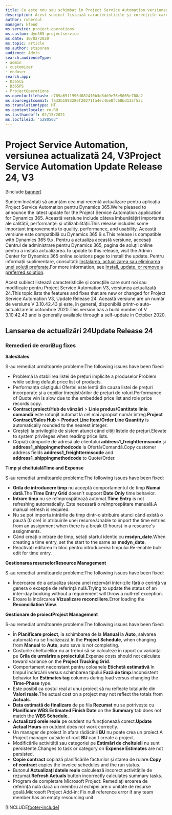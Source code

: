 ```yaml
---
title: Ce este nou sau schimbat în Project Service Automation versiunea actualizată 24, V3
description: Acest subiect listează caracteristicile și corecțiile care sunt disponibile în Project Service Automation V3, versiunea actualizată 24, V3.
author: ruhercul
manager: kfend
ms.service: project-operations
ms.custom: dyn365-projectservice
ms.date: 10/02/2020
ms.topic: article
ms.author: stsporen
audience: Admin
search.audienceType:
- admin
- customizer
- enduser
search.app:
- D365CE
- D365PS
- ProjectOperations
ms.openlocfilehash: c789a65f1996d082410b3d8dd9e76e5065e708a2
ms.sourcegitcommit: fa32b1893286f20271fa4ec4be8fc68bd135f53c
ms.translationtype: HT
ms.contentlocale: ro-RO
ms.lasthandoff: 02/15/2021
ms.locfileid: "5280503"
---
```

# <a name="project-service-automation-update-release-24-v3"></a><span data-ttu-id="a4390-103">Project Service Automation, versiunea actualizată 24, V3</span><span class="sxs-lookup"><span data-stu-id="a4390-103">Project Service Automation Update Release 24, V3</span></span>

[!include [banner](../includes/psa-now-project-operations.md)]

<span data-ttu-id="a4390-104">Suntem încântați să anunțăm cea mai recentă actualizare pentru aplicația Project Service Automation pentru Dynamics 365.</span><span class="sxs-lookup"><span data-stu-id="a4390-104">We’re pleased to announce the latest update for the Project Service Automation application for Dynamics 365.</span></span> <span data-ttu-id="a4390-105">Această versiune include câteva îmbunătățiri importante ale calității, performanței și utilizabilității.</span><span class="sxs-lookup"><span data-stu-id="a4390-105">This release includes some important improvements to quality, performance, and usability.</span></span> <span data-ttu-id="a4390-106">Această versiune este compatibilă cu Dynamics 365 9.x.</span><span class="sxs-lookup"><span data-stu-id="a4390-106">This release is compatible with Dynamics 365 9.x.</span></span> <span data-ttu-id="a4390-107">Pentru a actualiza această versiune, accesați Centrul de administrare pentru Dynamics 365, pagina de soluții online pentru a instala actualizarea.</span><span class="sxs-lookup"><span data-stu-id="a4390-107">To update to this release, visit the Admin Center for Dynamics 365 online solutions page to install the update.</span></span> <span data-ttu-id="a4390-108">Pentru informații suplimentare, consultați: [Instalarea, actualizarea sau eliminarea unei soluții preferate](https://docs.microsoft.com/power-platform/admin/install-remove-preferred-solution).</span><span class="sxs-lookup"><span data-stu-id="a4390-108">For more information, see [Install, update, or remove a preferred solution](https://docs.microsoft.com/power-platform/admin/install-remove-preferred-solution).</span></span>

<span data-ttu-id="a4390-109">Acest subiect listează caracteristicile și corecțiile care sunt noi sau modificate pentru Project Service Automation V3, versiunea actualizată 24.</span><span class="sxs-lookup"><span data-stu-id="a4390-109">This topic lists the features and fixes that are new or changed for Project Service Automation V3, Update Release 24.</span></span> <span data-ttu-id="a4390-110">Această versiune are un număr de versiune V 3.10.42.43 și este, în general, disponibilă printr-o auto-actualizare în octombrie 2020.</span><span class="sxs-lookup"><span data-stu-id="a4390-110">This version has a build number of V 3.10.42.43 and is generally available through a self-update in October 2020.</span></span>

## <a name="update-release-24"></a><span data-ttu-id="a4390-111">Lansarea de actualizări 24</span><span class="sxs-lookup"><span data-stu-id="a4390-111">Update Release 24</span></span>

### <a name="bug-fixes"></a><span data-ttu-id="a4390-112">Remedieri de erori</span><span class="sxs-lookup"><span data-stu-id="a4390-112">Bug fixes</span></span>

<span data-ttu-id="a4390-113">**Sales**</span><span class="sxs-lookup"><span data-stu-id="a4390-113">**Sales**</span></span>

<span data-ttu-id="a4390-114">S-au remediat următoarele probleme:</span><span class="sxs-lookup"><span data-stu-id="a4390-114">The following issues have been fixed:</span></span>

- <span data-ttu-id="a4390-115">Problemă la stabilirea listei de prețuri implicite a produselor.</span><span class="sxs-lookup"><span data-stu-id="a4390-115">Problem while setting default price list of products.</span></span>
- <span data-ttu-id="a4390-116">Performanța câștigului Ofertei este lentă din cauza listei de prețuri încorporate și a copiilor înregistrărilor de prețuri de roluri.</span><span class="sxs-lookup"><span data-stu-id="a4390-116">Performance of Quote win is slow due to the embedded price list and role price records copy.</span></span>
- <span data-ttu-id="a4390-117">**Contract proiect/Hub de vânzări** > **Linie produs/Cantitate linie comandă** este rotunjit automat la cel mai apropiat număr întreg.</span><span class="sxs-lookup"><span data-stu-id="a4390-117">**Project Contract/Sales Hub** > **Product Line Item/Order Line Quantity** is automatically rounded to the nearest integer.</span></span>
- <span data-ttu-id="a4390-118">Creșteți la privilegiile de sistem atunci când citiți listele de prețuri.</span><span class="sxs-lookup"><span data-stu-id="a4390-118">Elevate to system privileges when reading price lists.</span></span>
- <span data-ttu-id="a4390-119">Copiați câmpurile de adresă ale clientului **address1_freighttermscode** și **address1_shippingmethodcode** la Ofertă/Comandă.</span><span class="sxs-lookup"><span data-stu-id="a4390-119">Copy customer address fields **address1_freighttermscode** and **address1_shippingmethodcode** to Quote/Order.</span></span> 


<span data-ttu-id="a4390-120">**Timp și cheltuială**</span><span class="sxs-lookup"><span data-stu-id="a4390-120">**Time and Expense**</span></span>

<span data-ttu-id="a4390-121">S-au remediat următoarele probleme:</span><span class="sxs-lookup"><span data-stu-id="a4390-121">The following issues have been fixed:</span></span>

- <span data-ttu-id="a4390-122">**Grila de introducere timp** nu acceptă comportamentul de timp **Numai dată**.</span><span class="sxs-lookup"><span data-stu-id="a4390-122">The **Time Entry Grid** doesn't support **Date Only** time behavior.</span></span>
- <span data-ttu-id="a4390-123">**Intrare timp** nu se reîmprospătează automat.</span><span class="sxs-lookup"><span data-stu-id="a4390-123">**Time Entry** is not refreshing automatically.</span></span> <span data-ttu-id="a4390-124">Este necesară o reîmprospătare manuală.</span><span class="sxs-lookup"><span data-stu-id="a4390-124">A manual refresh is required.</span></span>
- <span data-ttu-id="a4390-125">Nu se pot importa intrările de timp dintr-o atribuire atunci când există o pauză (0 ore) în atribuirile unei resurse.</span><span class="sxs-lookup"><span data-stu-id="a4390-125">Unable to import the time entries from an assignment when there is a break (0 hours) in a resource's assignments.</span></span>
- <span data-ttu-id="a4390-126">Când creați o intrare de timp, setați startul identic cu **msdyn_date**.</span><span class="sxs-lookup"><span data-stu-id="a4390-126">When creating a time entry, set the start to the same as **msdyn_date**.</span></span>
- <span data-ttu-id="a4390-127">Reactivați editarea în bloc pentru introducerea timpului.</span><span class="sxs-lookup"><span data-stu-id="a4390-127">Re-enable bulk edit for time entry.</span></span>

<span data-ttu-id="a4390-128">**Gestionarea resurselor**</span><span class="sxs-lookup"><span data-stu-id="a4390-128">**Resource Management**</span></span>

<span data-ttu-id="a4390-129">S-au remediat următoarele probleme:</span><span class="sxs-lookup"><span data-stu-id="a4390-129">The following issues have been fixed:</span></span>

- <span data-ttu-id="a4390-130">Încercarea de a actualiza starea unei rezervări inter-zile fără o cerință va genera o excepție de referință nulă.</span><span class="sxs-lookup"><span data-stu-id="a4390-130">Trying to update the status of an inter-day booking without a requirement will throw a null-ref exception.</span></span>
- <span data-ttu-id="a4390-131">Eroare la încărcarea **Vizualizare reconciliere**.</span><span class="sxs-lookup"><span data-stu-id="a4390-131">Error loading the **Reconciliation View**.</span></span>


<span data-ttu-id="a4390-132">**Gestionare de proiect**</span><span class="sxs-lookup"><span data-stu-id="a4390-132">**Project Management**</span></span>

<span data-ttu-id="a4390-133">S-au remediat următoarele probleme:</span><span class="sxs-lookup"><span data-stu-id="a4390-133">The following issues have been fixed:</span></span>

- <span data-ttu-id="a4390-134">În **Planificare proiect**, la schimbarea de la **Manual** la **Auto**, salvarea automată nu se finalizează.</span><span class="sxs-lookup"><span data-stu-id="a4390-134">In the **Project Schedule**, when changing from **Manual** to **Auto**, auto save is not completing.</span></span>
- <span data-ttu-id="a4390-135">Costurile cheltuielilor nu ar trebui să se calculeze în raport cu varianța pe **Grila de urmărire a proiectului**.</span><span class="sxs-lookup"><span data-stu-id="a4390-135">Expense costs should not calculate toward variance on the **Project Tracking Grid**.</span></span>
- <span data-ttu-id="a4390-136">Comportament neconstant pentru coloanele **Etichetă estimativă** în timpul încărcării versus schimbarea tipului **Fază de timp**.</span><span class="sxs-lookup"><span data-stu-id="a4390-136">Inconsistent behavior for **Estimates tag** columns during load versus changing the **Time-Phase** type.</span></span>
- <span data-ttu-id="a4390-137">Este posibil ca costul real al unui proiect să nu reflecte totalurile din **Valori reale**.</span><span class="sxs-lookup"><span data-stu-id="a4390-137">The actual cost on a project may not reflect the totals from **Actuals**.</span></span>
- <span data-ttu-id="a4390-138">**Data estimată de finalizare** de pe fila **Rezumat** nu se potrivește cu **Planificare WBS**.</span><span class="sxs-lookup"><span data-stu-id="a4390-138">**Estimated Finish Date** on the **Summary** tab does not match the **WBS Schedule**.</span></span>
- <span data-ttu-id="a4390-139">**Actualizați orele reale** pe outdent nu funcționează corect.</span><span class="sxs-lookup"><span data-stu-id="a4390-139">**Update Actual Hours** on outdent does not work correctly.</span></span>
- <span data-ttu-id="a4390-140">Un manager de proiect în afara rădăcinii **BU** nu poate crea un proiect.</span><span class="sxs-lookup"><span data-stu-id="a4390-140">A Project manager outside of root **BU** can't create a project.</span></span>
- <span data-ttu-id="a4390-141">Modificările activității sau categoriei pe **Estimări de cheltuieli** nu sunt persistente.</span><span class="sxs-lookup"><span data-stu-id="a4390-141">Changes to task or category on **Expense Estimates** are not persisted.</span></span>
- <span data-ttu-id="a4390-142">**Copie contract** copiază planificările facturilor și starea de rulare.</span><span class="sxs-lookup"><span data-stu-id="a4390-142">**Copy of contract** copies the invoice schedules and the run status.</span></span>
- <span data-ttu-id="a4390-143">Butonul **Actualizați datele reale** calculează incorect activitățile de rezumat.</span><span class="sxs-lookup"><span data-stu-id="a4390-143">**Refresh Actuals** button incorrectly calculates summary tasks.</span></span>
- <span data-ttu-id="a4390-144">Program de completare Microsoft Project: Remediați eroarea de referință nulă dacă un membru al echipei are o unitate de resurse goală.</span><span class="sxs-lookup"><span data-stu-id="a4390-144">Microsoft Project Add-in: Fix null reference error if any team member has an empty resourcing unit.</span></span>



[!INCLUDE[footer-include](../includes/footer-banner.md)]